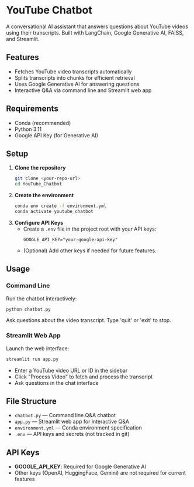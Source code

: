 # YouTube Chatbot

A conversational AI assistant that answers questions about YouTube videos using their transcripts. Built with LangChain, Google Generative AI, FAISS, and Streamlit.

## Features
- Fetches YouTube video transcripts automatically
- Splits transcripts into chunks for efficient retrieval
- Uses Google Generative AI for answering questions
- Interactive Q&A via command line and Streamlit web app

## Requirements
- Conda (recommended)
- Python 3.11
- Google API Key (for Generative AI)

## Setup
1. **Clone the repository**
   ```sh
   git clone <your-repo-url>
   cd YouTube_Chatbot
   ```
2. **Create the environment**
   ```sh
   conda env create -f environment.yml
   conda activate youtube_chatbot
   ```
3. **Configure API Keys**
   - Create a `.env` file in the project root with your API keys:
     ```env
     GOOGLE_API_KEY="your-google-api-key"
     ```
   - (Optional) Add other keys if needed for future features.

## Usage
### Command Line
Run the chatbot interactively:
```sh
python chatbot.py
```
Ask questions about the video transcript. Type 'quit' or 'exit' to stop.

### Streamlit Web App
Launch the web interface:
```sh
streamlit run app.py
```
- Enter a YouTube video URL or ID in the sidebar
- Click "Process Video" to fetch and process the transcript
- Ask questions in the chat interface

## File Structure
- `chatbot.py` — Command line Q&A chatbot
- `app.py` — Streamlit web app for interactive Q&A
- `environment.yml` — Conda environment specification
- `.env` — API keys and secrets (not tracked in git)

## API Keys
- **GOOGLE_API_KEY**: Required for Google Generative AI
- Other keys (OpenAI, HuggingFace, Gemini) are not required for current features
